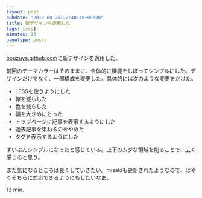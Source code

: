 ```yaml
---
layout: post
pubdate: "2012-08-26T22:40:49+09:00"
title: 新デザインを適用した
tags: [css]
minutes: 13
pagetype: posts
---
```

[bouzuya.github.com](http://bouzuya.github.com/)に新デザインを適用した。

前回のテーマカラーはそのままに、全体的に機能をしぼってシンプルにした。デザインだけでなく、一部構成を変更した。具体的には次のような変更をかけた。

- LESSを使うようにした
- 線を減らした
- 色を減らした
- 幅を大きめにとった
- トップページに記事を表示するようにした
- 過去記事を束ねるのをやめた
- タグを表示するようにした

ずいぶんシンプルになったと感じている。上下のムダな領域を削ることで、広く感じると思う。

また気になるところは良くしていきたい。misakiも更新されたようなので、はやくそちらに対応できるようにもしたいなあ。

13 min.
